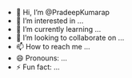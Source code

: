 - 👋 Hi, I’m @PradeepKumarap
- 👀 I’m interested in ...
- 🌱 I’m currently learning ...
- 💞️ I’m looking to collaborate on ...
- 📫 How to reach me ...
- 😄 Pronouns: ...
- ⚡ Fun fact: ...

<!---
PradeepKumarap/PradeepKumarap is a ✨ special ✨ repository because its `README.md` (this file) appears on your GitHub profile.
You can click the Preview link to take a look at your changes.
--->
